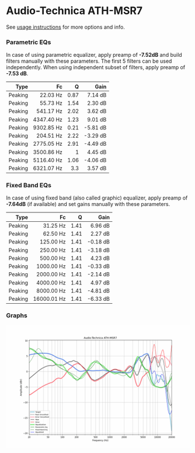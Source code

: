 # Audio-Technica ATH-MSR7
See [usage instructions](https://github.com/jaakkopasanen/AutoEq#usage) for more options and info.

### Parametric EQs
In case of using parametric equalizer, apply preamp of **-7.52dB** and build filters manually
with these parameters. The first 5 filters can be used independently.
When using independent subset of filters, apply preamp of **-7.53 dB**.

| Type    | Fc         |    Q | Gain     |
|--------:|-----------:|-----:|---------:|
| Peaking | 22.03 Hz   | 0.87 | 7.14 dB  |
| Peaking | 55.73 Hz   | 1.54 | 2.30 dB  |
| Peaking | 541.17 Hz  | 2.02 | 3.62 dB  |
| Peaking | 4347.40 Hz | 1.23 | 9.01 dB  |
| Peaking | 9302.85 Hz | 0.21 | -5.81 dB |
| Peaking | 204.51 Hz  | 2.22 | -3.29 dB |
| Peaking | 2775.05 Hz | 2.91 | -4.49 dB |
| Peaking | 3500.86 Hz | 1    | 4.45 dB  |
| Peaking | 5116.40 Hz | 1.06 | -4.06 dB |
| Peaking | 6321.07 Hz | 3.3  | 3.57 dB  |

### Fixed Band EQs
In case of using fixed band (also called graphic) equalizer, apply preamp of **-7.64dB**
(if available) and set gains manually with these parameters.

| Type    | Fc          |    Q | Gain     |
|--------:|------------:|-----:|---------:|
| Peaking | 31.25 Hz    | 1.41 | 6.96 dB  |
| Peaking | 62.50 Hz    | 1.41 | 2.27 dB  |
| Peaking | 125.00 Hz   | 1.41 | -0.18 dB |
| Peaking | 250.00 Hz   | 1.41 | -3.18 dB |
| Peaking | 500.00 Hz   | 1.41 | 4.23 dB  |
| Peaking | 1000.00 Hz  | 1.41 | -0.33 dB |
| Peaking | 2000.00 Hz  | 1.41 | -2.14 dB |
| Peaking | 4000.00 Hz  | 1.41 | 4.97 dB  |
| Peaking | 8000.00 Hz  | 1.41 | -4.81 dB |
| Peaking | 16000.01 Hz | 1.41 | -6.33 dB |

### Graphs
![](./Audio-Technica%20ATH-MSR7.png)
